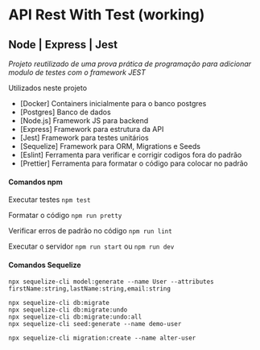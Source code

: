 # API Rest With Test (working)
## Node | Express | Jest

_Projeto reutilizado de uma prova prática de programação para adicionar modulo de testes com o framework JEST_

Utilizados neste projeto
- [Docker] Containers inicialmente para o banco postgres
- [Postgres] Banco de dados
- [Node.js] Framework JS para backend
- [Express] Framework para estrutura da API
- [Jest] Framework para testes unitários
- [Sequelize] Framework para ORM, Migrations e Seeds
- [Eslint] Ferramenta para verificar e corrigir codigos fora do padrão
- [Prettier] Ferramenta para formatar o código para colocar no padrão


#### Comandos npm

Executar testes
`npm test`

Formatar o código
`npm run pretty`

Verificar erros de padrão no código
`npm run lint`

Executar o servidor
`npm run start` ou `npm run dev`

#### Comandos Sequelize

```
npx sequelize-cli model:generate --name User --attributes firstName:string,lastName:string,email:string

npx sequelize-cli db:migrate
npx sequelize-cli db:migrate:undo
npx sequelize-cli db:migrate:undo:all
npx sequelize-cli seed:generate --name demo-user

npx sequelize-cli migration:create --name alter-user
```